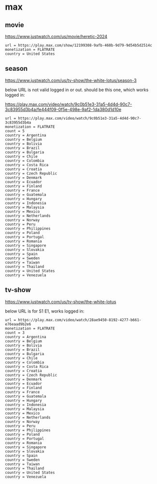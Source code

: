 # max

## movie

https://www.justwatch.com/us/movie/heretic-2024

~~~
url = https://play.max.com/show/12199308-9afb-460b-9d79-9d54b5d2514c
monetization = FLATRATE
country = United States
~~~

## season

https://www.justwatch.com/us/tv-show/the-white-lotus/season-3

below URL is not valid logged in or out. should be this one, which works logged
in:

https://play.max.com/video/watch/9c0b51e3-31a5-4d4d-90c7-3c83955d3b4a/fe444f09-0f5e-498e-9af2-1da380d1d10e

~~~
url = https://play.max.com/video/watch/9c0b51e3-31a5-4d4d-90c7-3c83955d3b4a
monetization = FLATRATE
count = 5
country = Argentina
country = Belgium
country = Bolivia
country = Brazil
country = Bulgaria
country = Chile
country = Colombia
country = Costa Rica
country = Croatia
country = Czech Republic
country = Denmark
country = Ecuador
country = Finland
country = France
country = Guatemala
country = Hungary
country = Indonesia
country = Malaysia
country = Mexico
country = Netherlands
country = Norway
country = Peru
country = Philippines
country = Poland
country = Portugal
country = Romania
country = Singapore
country = Slovakia
country = Spain
country = Sweden
country = Taiwan
country = Thailand
country = United States
country = Venezuela
~~~

## tv-show

https://www.justwatch.com/us/tv-show/the-white-lotus

below URL is for S1 E1, works logged in:

~~~
url = https://play.max.com/video/watch/28ae9450-8192-4277-b661-e76eaad9b2e6
monetization = FLATRATE
count = 3
country = Argentina
country = Belgium
country = Bolivia
country = Brazil
country = Bulgaria
country = Chile
country = Colombia
country = Costa Rica
country = Croatia
country = Czech Republic
country = Denmark
country = Ecuador
country = Finland
country = France
country = Guatemala
country = Hungary
country = Indonesia
country = Malaysia
country = Mexico
country = Netherlands
country = Norway
country = Peru
country = Philippines
country = Poland
country = Portugal
country = Romania
country = Singapore
country = Slovakia
country = Spain
country = Sweden
country = Taiwan
country = Thailand
country = United States
country = Venezuela
~~~
